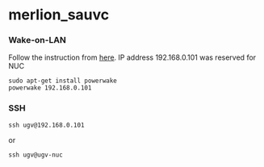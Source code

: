 # merlion_sauvc
### Wake-on-LAN
Follow the instruction from [here](http://kodi.wiki/view/HOW-TO:Set_up_Wake-on-LAN_for_Ubuntu).
IP address 192.168.0.101 was reserved for NUC
```
sudo apt-get install powerwake
powerwake 192.168.0.101
```

### SSH
```
ssh ugv@192.168.0.101
```
or
```
ssh ugv@ugv-nuc
```
